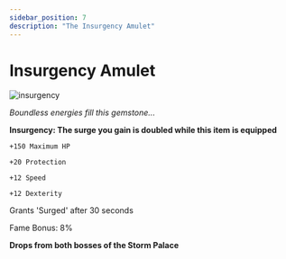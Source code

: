```yaml
---
sidebar_position: 7
description: "The Insurgency Amulet"
---
```


# Insurgency Amulet

![insurgency](https://vwiki.valorserver.com/api/item/picture/insurgency%20amulet)

<i>Boundless energies fill this gemstone...</i>

**Insurgency: The surge you gain is doubled while this item is equipped**

    +150 Maximum HP
    
    +20 Protection
    
    +12 Speed
    
    +12 Dexterity
    
Grants 'Surged' after 30 seconds
   
Fame Bonus: 8%

**Drops from both bosses of the Storm Palace**
